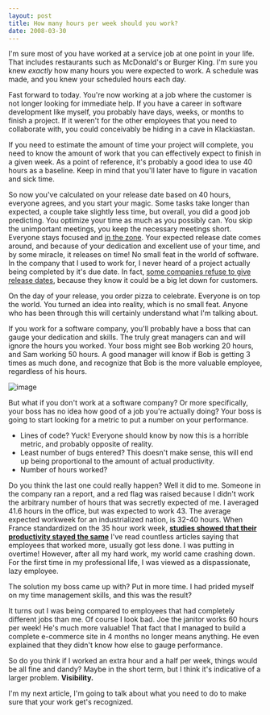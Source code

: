 ```yaml
---
layout: post
title: How many hours per week should you work?
date: 2008-03-30
---
```


I'm sure most of you have worked at a service job at one point in your life. That includes restaurants such as McDonald's or Burger King. I'm sure you knew _exactly_ how many hours you were expected to work. A schedule was made, and you knew your scheduled hours each day.

Fast forward to today. You're now working at a job where the customer is not longer looking for immediate help. If you have a career in software development like myself, you probably have days, weeks, or months to finish a project. If it weren't for the other employees that you need to collaborate with, you could conceivably be hiding in a cave in Klackiastan.

If you need to estimate the amount of time your project will complete, you need to know the amount of work that you can effectively expect to finish in a given week. As a point of reference, it's probably a good idea to use 40 hours as a baseline. Keep in mind that you'll later have to figure in vacation and sick time.

So now you've calculated on your release date based on 40 hours, everyone agrees, and you start your magic. Some tasks take longer than expected, a couple take slightly less time, but overall, you did a good job predicting. You optimize your time as much as you possibly can. You skip the unimportant meetings, you keep the necessary meetings short. Everyone stays focused and [in the zone](http://www.joelonsoftware.com/articles/fog0000000068.html). Your expected release date comes around, and because of your dedication and excellent use of your time, and by some miracle, it releases on time! No small feat in the world of software. In the company that I used to work for, I never heard of a project actually being completed by it's due date. In fact, [some companies refuse to give release dates](http://www.joelonsoftware.com/articles/PickingShipDate.html), because they know it could be a big let down for customers.

On the day of your release, you order pizza to celebrate. Everyone is on top the world. You turned an idea into reality, which is no small feat. Anyone who has been through this will certainly understand what I'm talking about.

If you work for a software company, you'll probably have a boss that can gauge your dedication and skills. The truly great managers can and will ignore the hours you worked. Your boss might see Bob working 20 hours, and Sam working 50 hours. A good manager will know if Bob is getting 3 times as much done, and recognize that Bob is the more valuable employee, regardless of his hours.

![image](office-worker-ball-and-chain.png) 

But what if you don't work at a software company? Or more specifically, your boss has no idea how good of a job you're actually doing? Your boss is going to start looking for a metric to put a number on your performance.

*   Lines of code? Yuck! Everyone should know by now this is a horrible metric, and probably opposite of reality.
*   Least number of bugs entered? This doesn't make sense, this will end up being proportional to the amount of actual productivity.
*   Number of hours worked? 

Do you think the last one could really happen? Well it did to me. Someone in the company ran a report, and a red flag was raised because I didn't work the arbitrary number of hours that was secretly expected of me. I averaged 41.6 hours in the office, but was expected to work 43. The average expected workweek for an industrialized nation, is 32-40 hours. When France standardized on the 35 hour work week, **[studies showed that their productivity stayed the same](http://itotd.com/articles/351/work-week-and-vacation-variances/)** I've read countless articles saying that employees that worked more, usually got less done. I was putting in overtime! However, after all my hard work, my world came crashing down. For the first time in my professional life, I was viewed as a dispassionate, lazy employee.

The solution my boss came up with? Put in more time. I had prided myself on my time management skills, and this was the result?

It turns out I was being compared to employees that had completely different jobs than me. Of course I look bad. Joe the janitor works 60 hours per week! He's much more valuable! That fact that I managed to build a complete e-commerce site in 4 months no longer means anything. He even explained that they didn't know how else to gauge performance.

So do you think if I worked an extra hour and a half per week, things would be all fine and dandy? Maybe in the short term, but I think it's indicative of a larger problem. **Visibility.**

I'm my next article, I'm going to talk about what you need to do to make sure that your work get's recognized.